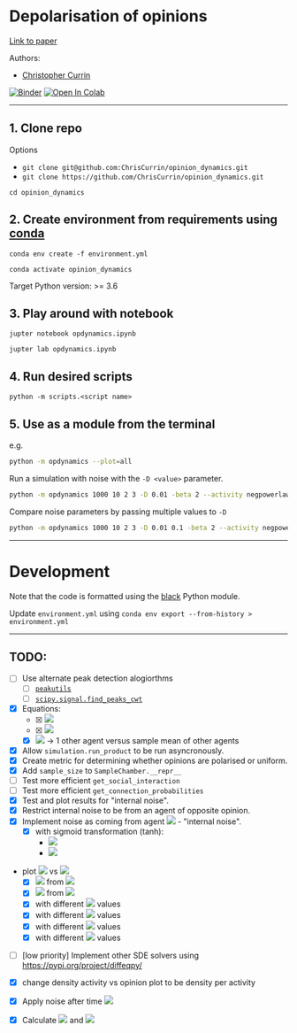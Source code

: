 # Depolarisation of opinions

[Link to paper](https://arxiv.org/abs/2101.04079)

Authors: 
- [Christopher Currin](https://chriscurrin.com)

[![Binder](https://mybinder.org/badge_logo.svg)](https://mybinder.org/v2/gh/ChrisCurrin/opinion_dynamics/master?filepath=opdynamics.ipynb)
[![Open In Colab](https://colab.research.google.com/assets/colab-badge.svg)](https://colab.research.google.com/github/ChrisCurrin/opinion_dynamics/blob/master/opdynamics.ipynb)

---

## 1. Clone repo

Options
- `git clone git@github.com:ChrisCurrin/opinion_dynamics.git`
- `git clone https://github.com/ChrisCurrin/opinion_dynamics.git`

```
cd opinion_dynamics
```

## 2. Create environment from requirements using [conda](https://docs.conda.io/en/latest/)

`conda env create -f environment.yml`

`conda activate opinion_dynamics`

Target Python version: >= 3.6

## 3. Play around with notebook

`jupter notebook opdynamics.ipynb`

`jupter lab opdynamics.ipynb`

## 4. Run desired scripts
   
`python -m scripts.<script name>`

## 5. Use as a module from the terminal

e.g.
 
```bash
python -m opdynamics --plot=all
```
Run a simulation with noise with the ``-D <value>`` parameter.
```bash
python -m opdynamics 1000 10 2 3 -D 0.01 -beta 2 --activity negpowerlaw 2.1 1e-2 -r 0.5 -T 10 --plot summary --save -v
```
Compare noise parameters by passing multiple values to ``-D``
```bash
python -m opdynamics 1000 10 2 3 -D 0.01 0.1 -beta 2 --activity negpowerlaw 2.1 1e-2 -r 0.5 -T 10 --plot summary --save -v
```

---
# Development

Note that the code is formatted using the [black](https://pypi.org/project/black/) Python module.

Update `environment.yml` using `conda env export --from-history > environment.yml`

---
## TODO:
- [ ] Use alternate peak detection alogiorthms
  - [ ] [`peakutils`](http://peakutils.readthedocs.io/en/latest)
  - [ ] [`scipy.signal.find_peaks_cwt`](https://docs.scipy.org/doc/scipy/reference/generated/scipy.signal.find_peaks_cwt.html)
- [x] Equations:
    - [x] <img src="https://latex.codecogs.com/svg.latex?D \cdot \tanh(\sqrt{n} \cdot (\bar{X_n} - \langle x \rangle))"/>
    - [x] <img src="https://latex.codecogs.com/svg.latex?D \sqrt{n} \cdot \tanh(\bar{X_n} - \langle x \rangle)"/>
    - [x] <img src="https://latex.codecogs.com/svg.latex?D \cdot \tanh(x_k - \bar{X_n})"/> -> 1 other agent versus sample mean of other agents
- [x] Allow `simulation.run_product` to be run asyncronously.
- [x] Create metric for determining whether opinions are polarised or uniform. 
- [x] Add `sample_size` to `SampleChamber.__repr__` 
- [ ] Test more efficient `get_social_interaction`
- [ ] Test more efficient `get_connection_probabilities`
- [x] Test and plot results for "internal noise".
- [x] Restrict internal noise to be from an agent of opposite opinion.
- [x] Implement noise as coming from agent <img src="https://latex.codecogs.com/svg.latex?D(x_i - x_k)"/> - "internal noise".
    - [x] with sigmoid transformation (tanh):
        * <img src="https://latex.codecogs.com/svg.latex?D(\tanh(x_i - x_k))"/>
        * <img src="https://latex.codecogs.com/svg.latex?D(x_i - \tanh(x_k))"/>
* plot <img src="https://latex.codecogs.com/svg.latex?D"/> vs <img src="https://latex.codecogs.com/svg.latex?x"/>
    - [x] <img src="https://latex.codecogs.com/svg.latex?D"/> from <img src="https://latex.codecogs.com/svg.latex?t_0"/>
    - [x] <img src="https://latex.codecogs.com/svg.latex?D"/> from <img src="https://latex.codecogs.com/svg.latex?t_10"/>
    - [x] with different <img src="https://latex.codecogs.com/svg.latex?K"/> values
    - [x] with different <img src="https://latex.codecogs.com/svg.latex?\beta"/> values
    - [x] with different <img src="https://latex.codecogs.com/svg.latex?\alpha"/> values
    - [x] with different <img src="https://latex.codecogs.com/svg.latex?dt"/> values
- [ ] [low priority] Implement other SDE solvers using https://pypi.org/project/diffeqpy/
- [x] change density activity vs opinion plot to be density per activity
- [x] Apply noise after time <img src="https://latex.codecogs.com/svg.latex?t"/>
- [x] Calculate <img src="https://latex.codecogs.com/svg.latex?v=\frac{dx_i}{dt}"> and <img src="https://latex.codecogs.com/svg.latex?\left \langle  v \right \rangle">


